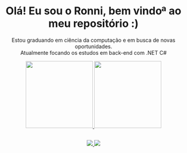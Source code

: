 
<h1 align='center'>
 Olá! Eu sou o Ronni, bem vindoª ao meu repositório :)
</h1>

<p align='center'>
  Estou graduando em ciência da computação e em busca de novas oportunidades.<br>
  Atualmente focando os estudos em back-end com .NET C#
</p>


 <div align='center'>
  <a href="https://github.com/RonniSouza">
  <img height="180em" src="https://github-readme-stats.vercel.app/api?username=ronnisouza&show_icons=true&count_private=true&theme=dark&include_all_commits=true"/>
  <img height="180em" src="https://github-readme-stats.vercel.app/api/top-langs/?username=RonniSouza&layout=compact&langs_count=7&theme=dark"/>
</div>
 
 ##
 
 <p align='center'>
  
  <a href="https://www.linkedin.com/in/ronni-souza/">
    <img src="https://img.shields.io/badge/linkedin-%230077B5.svg?&style=for-the-badge&logo=linkedin&logoColor=white" />
  </a>
  <a href="https://instagram.com/ronnisouza">
    <img src="https://img.shields.io/badge/instagram-%23E4405F.svg?&style=for-the-badge&logo=instagram&logoColor=white" />        
  </a>

</p>
 



  
  


